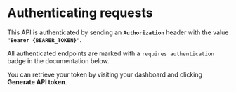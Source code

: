 # Authenticating requests


This API is authenticated by sending an **`Authorization`** header with the value **`"Bearer {BEARER_TOKEN}"`**.

All authenticated endpoints are marked with a `requires authentication` badge in the documentation below.

You can retrieve your token by visiting your dashboard and clicking <b>Generate API token</b>.

